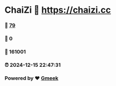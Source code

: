 # ChaiZi :link: https://chaizi.cc 
### :page_facing_up: [79](https://chaizi.cc/tag.html) 
### :speech_balloon: 0 
### :hibiscus: 161001 
### :alarm_clock: 2024-12-15 22:47:31 
### Powered by :heart: [Gmeek](https://github.com/Meekdai/Gmeek)
